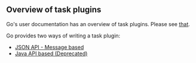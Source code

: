 ## Overview of task plugins

Go's user documentation has an overview of task plugins. Please see [that](http://docs.go.cd/current/extension_points/task_extension.html).

Go provides two ways of writing a task plugin:
* [JSON API - Message based](json_message_based_task_extension.md)
* [Java API based (Deprecated)](writing_go_task_plugins.md)
